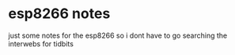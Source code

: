 # esp8266 notes

just some notes for the esp8266 so i dont have to go searching the interwebs for tidbits
